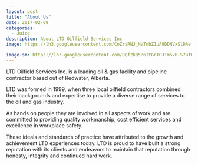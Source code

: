 ```yaml
---
layout: post
title: "About Us"
date: 2017-02-09
categories:
  - Juice
description: About LTD Oilfield Services Inc 
image: https://lh3.googleusercontent.com/CoZrsRNJ_NvTnbZ1uA9DDNVxSlDAef2Ij8tJSl2nowJAdaBytWDBhC6tBkck9uwU9GCk7DtZqL-_zEQbr45-8FcUshD2qi0TeJhh2-XvS9XVKd4l9fGB-TJFxMEmhTvcJLSH1iZSZS1dwVEBrak6tIHw_Njh9ATWuFjUDjf5KvsAPVr1A5vEYeLV_lfyhQqF-XewTKvwqdxSjH8EDdFkmhfpZolm4KPt7I1WZr6ojA8IS5aHGAp6E6XQZh7phmuf9lxAm1OX8G9JHI7Qr6B6u_S4LzNqNCYSU64r9XOTJ9en3KF1pWxsieSNEer6Pe8ILyD1suWjTJ26hWGXKkYeLh3ePIawXhQFadLgB_Le50pTE-hxiLJZPFy7CkKyEDY5H83TuSf4Q2jz3HbquTnOgepBt0aI7PJBsyXJTLeBLGh_nmUIA0wc_zcEyKvZDTgeCh-QjUYWSEmUYrPWTNC69H_uX8L-XhqBo7m_Z-VceNj1HCLA23qVc0zvcjLPWT9p8fsal4SNv1OTUJOk9wL5TTyHNHEtXtvZXA53d8niVooBA1-GK9KM4faaBtdjDX2UtqU5HQlg-o7Z7aka9V4yFosIRMe5UO1aMoLX4JRKwsJQWl3KRR8=w1920

image-sm: https://lh3.googleusercontent.com/DQf2k85P6TtGnTOJTmSvR-S7ufWvTSUDlDdT57OmIowQamyQUlKC1Qka-tAZT_wVgYIfQveD1SFaS0ynnmYt6j9JQdLVgYwmo8wuQG01GQP03f8KM6HDYPhK5UsWkrd0kNrf4aAwFxI8G2aWUge6tkasDWaleqyED1w01mVXqsS0j88A2wo8s4_XROluYmwiVtAQizpRDuAMnj882sO0BHn52sxwTYuJNjxQTEplV4tBvuKRfeSH1Gbf6UKIZ2VN8k_uR8sVYYvkE0jrypHhOhKl0sfaz-28qtzUnwltJjK4AyenJ1F_MHoFppNV-A0mHYc5aGOfNhSbIOoLkIboGdssCpfZS-JyCxzd7FZEGaO8PQaN-lSntItT2UKeUNGwXBgK0ElFPLLMGWjzESapFfbSWxEsFOTK6ro3jLUoWeX0F-4fOId6i82WKlZ9g4K47IK62XJGtLT-91QRM97c7Bz3MMfVmDXW_i9b--m9k6j4CZ1ugPhkYlKmTWAhwUXgA0WI0Sv0R1f7jZL3zmSayJHkgr_BS3_Kt05LZ_Uctjdwj6TSaD0yHhSj63VQe6Km_StH5b891VvrK1XQksiLCeijygbttgp9fb3g7Z-3bgLFn8ek5dzwRQKtL2h6R7Huo2ZTyJmDmbGv96Q6vAssGYwx82kHMh46nHHeAzCWnw=s250
---
```


LTD Oilfield Services Inc. is a leading oil & gas facility and pipeline contractor based out of Redwater, Alberta.

LTD was formed in 1999, when three local oilfield contractors combined their backgrounds and expertise to provide a diverse range of services to the oil and gas industry.

As hands on people they are involved in all aspects of work and are committed to providing quality workmanship, cost efficient services and excellence in workplace safety. 

These ideals and standards of practice have attributed to the growth and achievement LTD experiences today. LTD is proud to have built a strong reputation with its clients and endeavors to maintain that reputation through honesty, integrity and continued hard work.
